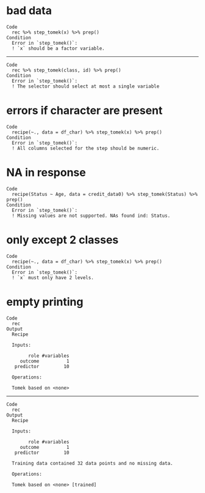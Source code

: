 # bad data

    Code
      rec %>% step_tomek(x) %>% prep()
    Condition
      Error in `step_tomek()`:
      ! `x` should be a factor variable.

---

    Code
      rec %>% step_tomek(class, id) %>% prep()
    Condition
      Error in `step_tomek()`:
      ! The selector should select at most a single variable

# errors if character are present

    Code
      recipe(~., data = df_char) %>% step_tomek(x) %>% prep()
    Condition
      Error in `step_tomek()`:
      ! All columns selected for the step should be numeric.

# NA in response

    Code
      recipe(Status ~ Age, data = credit_data0) %>% step_tomek(Status) %>% prep()
    Condition
      Error in `step_tomek()`:
      ! Missing values are not supported. NAs found ind: Status.

# only except 2 classes

    Code
      recipe(~., data = df_char) %>% step_tomek(x) %>% prep()
    Condition
      Error in `step_tomek()`:
      ! `x` must only have 2 levels.

# empty printing

    Code
      rec
    Output
      Recipe
      
      Inputs:
      
            role #variables
         outcome          1
       predictor         10
      
      Operations:
      
      Tomek based on <none>

---

    Code
      rec
    Output
      Recipe
      
      Inputs:
      
            role #variables
         outcome          1
       predictor         10
      
      Training data contained 32 data points and no missing data.
      
      Operations:
      
      Tomek based on <none> [trained]

